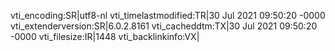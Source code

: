 vti_encoding:SR|utf8-nl
vti_timelastmodified:TR|30 Jul 2021 09:50:20 -0000
vti_extenderversion:SR|6.0.2.8161
vti_cacheddtm:TX|30 Jul 2021 09:50:20 -0000
vti_filesize:IR|1448
vti_backlinkinfo:VX|
